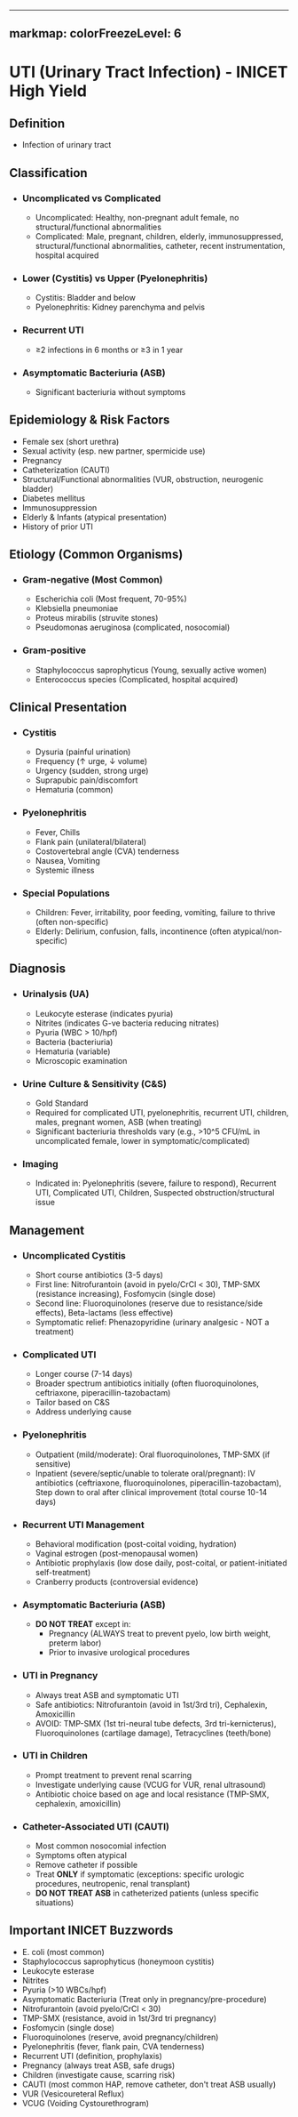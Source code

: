 
---
markmap:
  colorFreezeLevel: 6
---

# UTI (Urinary Tract Infection) - INICET High Yield

## Definition
- Infection of urinary tract

## Classification
- ### Uncomplicated vs Complicated
  - Uncomplicated: Healthy, non-pregnant adult female, no structural/functional abnormalities
  - Complicated: Male, pregnant, children, elderly, immunosuppressed, structural/functional abnormalities, catheter, recent instrumentation, hospital acquired
- ### Lower (Cystitis) vs Upper (Pyelonephritis)
  - Cystitis: Bladder and below
  - Pyelonephritis: Kidney parenchyma and pelvis
- ### Recurrent UTI
  - ≥2 infections in 6 months or ≥3 in 1 year
- ### Asymptomatic Bacteriuria (ASB)
  - Significant bacteriuria without symptoms

## Epidemiology & Risk Factors
- Female sex (short urethra)
- Sexual activity (esp. new partner, spermicide use)
- Pregnancy
- Catheterization (CAUTI)
- Structural/Functional abnormalities (VUR, obstruction, neurogenic bladder)
- Diabetes mellitus
- Immunosuppression
- Elderly & Infants (atypical presentation)
- History of prior UTI

## Etiology (Common Organisms)
- ### Gram-negative (Most Common)
  - Escherichia coli (Most frequent, 70-95%)
  - Klebsiella pneumoniae
  - Proteus mirabilis (struvite stones)
  - Pseudomonas aeruginosa (complicated, nosocomial)
- ### Gram-positive
  - Staphylococcus saprophyticus (Young, sexually active women)
  - Enterococcus species (Complicated, hospital acquired)

## Clinical Presentation
- ### Cystitis
  - Dysuria (painful urination)
  - Frequency (↑ urge, ↓ volume)
  - Urgency (sudden, strong urge)
  - Suprapubic pain/discomfort
  - Hematuria (common)
- ### Pyelonephritis
  - Fever, Chills
  - Flank pain (unilateral/bilateral)
  - Costovertebral angle (CVA) tenderness
  - Nausea, Vomiting
  - Systemic illness
- ### Special Populations
  - Children: Fever, irritability, poor feeding, vomiting, failure to thrive (often non-specific)
  - Elderly: Delirium, confusion, falls, incontinence (often atypical/non-specific)

## Diagnosis
- ### Urinalysis (UA)
  - Leukocyte esterase (indicates pyuria)
  - Nitrites (indicates G-ve bacteria reducing nitrates)
  - Pyuria (WBC > 10/hpf)
  - Bacteria (bacteriuria)
  - Hematuria (variable)
  - Microscopic examination
- ### Urine Culture & Sensitivity (C&S)
  - Gold Standard
  - Required for complicated UTI, pyelonephritis, recurrent UTI, children, males, pregnant women, ASB (when treating)
  - Significant bacteriuria thresholds vary (e.g., >10^5 CFU/mL in uncomplicated female, lower in symptomatic/complicated)
- ### Imaging
  - Indicated in: Pyelonephritis (severe, failure to respond), Recurrent UTI, Complicated UTI, Children, Suspected obstruction/structural issue

## Management
- ### Uncomplicated Cystitis
  - Short course antibiotics (3-5 days)
  - First line: Nitrofurantoin (avoid in pyelo/CrCl < 30), TMP-SMX (resistance increasing), Fosfomycin (single dose)
  - Second line: Fluoroquinolones (reserve due to resistance/side effects), Beta-lactams (less effective)
  - Symptomatic relief: Phenazopyridine (urinary analgesic - NOT a treatment)
- ### Complicated UTI
  - Longer course (7-14 days)
  - Broader spectrum antibiotics initially (often fluoroquinolones, ceftriaxone, piperacillin-tazobactam)
  - Tailor based on C&S
  - Address underlying cause
- ### Pyelonephritis
  - Outpatient (mild/moderate): Oral fluoroquinolones, TMP-SMX (if sensitive)
  - Inpatient (severe/septic/unable to tolerate oral/pregnant): IV antibiotics (ceftriaxone, fluoroquinolones, piperacillin-tazobactam), Step down to oral after clinical improvement (total course 10-14 days)
- ### Recurrent UTI Management
  - Behavioral modification (post-coital voiding, hydration)
  - Vaginal estrogen (post-menopausal women)
  - Antibiotic prophylaxis (low dose daily, post-coital, or patient-initiated self-treatment)
  - Cranberry products (controversial evidence)
- ### Asymptomatic Bacteriuria (ASB)
  - **DO NOT TREAT** except in:
    - Pregnancy (ALWAYS treat to prevent pyelo, low birth weight, preterm labor)
    - Prior to invasive urological procedures
- ### UTI in Pregnancy
  - Always treat ASB and symptomatic UTI
  - Safe antibiotics: Nitrofurantoin (avoid in 1st/3rd tri), Cephalexin, Amoxicillin
  - AVOID: TMP-SMX (1st tri-neural tube defects, 3rd tri-kernicterus), Fluoroquinolones (cartilage damage), Tetracyclines (teeth/bone)
- ### UTI in Children
  - Prompt treatment to prevent renal scarring
  - Investigate underlying cause (VCUG for VUR, renal ultrasound)
  - Antibiotic choice based on age and local resistance (TMP-SMX, cephalexin, amoxicillin)
- ### Catheter-Associated UTI (CAUTI)
  - Most common nosocomial infection
  - Symptoms often atypical
  - Remove catheter if possible
  - Treat **ONLY** if symptomatic (exceptions: specific urologic procedures, neutropenic, renal transplant)
  - **DO NOT TREAT ASB** in catheterized patients (unless specific situations)

## Important INICET Buzzwords
- E. coli (most common)
- Staphylococcus saprophyticus (honeymoon cystitis)
- Leukocyte esterase
- Nitrites
- Pyuria (>10 WBCs/hpf)
- Asymptomatic Bacteriuria (Treat only in pregnancy/pre-procedure)
- Nitrofurantoin (avoid pyelo/CrCl < 30)
- TMP-SMX (resistance, avoid in 1st/3rd tri pregnancy)
- Fosfomycin (single dose)
- Fluoroquinolones (reserve, avoid pregnancy/children)
- Pyelonephritis (fever, flank pain, CVA tenderness)
- Recurrent UTI (definition, prophylaxis)
- Pregnancy (always treat ASB, safe drugs)
- Children (investigate cause, scarring risk)
- CAUTI (most common HAP, remove catheter, don't treat ASB usually)
- VUR (Vesicoureteral Reflux)
- VCUG (Voiding Cystourethrogram)

